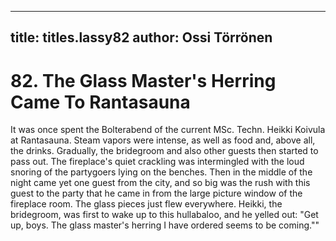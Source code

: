 
---

title: titles.lassy82
author: Ossi Törrönen
---


    
# 82. The Glass Master's Herring Came To Rantasauna

It was once spent the Bolterabend of the current MSc. Techn. Heikki Koivula at Rantasauna. Steam vapors were intense, as well as food and, above all, the drinks. Gradually, the bridegroom and also other guests then started to pass out. The fireplace's quiet crackling was intermingled with the loud snoring of the partygoers lying on the benches. Then in the middle of the night came yet one guest from the city, and so big was the rush with this guest to the party that he came in from the large picture window of the fireplace room. The glass pieces just flew everywhere. Heikki, the bridegroom, was first to wake up to this hullabaloo, and he yelled out: "Get up, boys. The glass master's herring I have ordered seems to be coming.""
